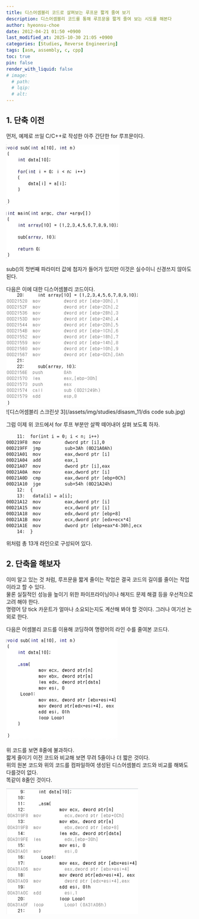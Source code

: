 ```yaml
---
title: 디스어셈블리 코드로 살펴보는 루프문 짧게 줄여 보기
description: 디스어셈블리 코드를 통해 루프문을 짧게 줄여 보는 시도를 해본다
author: hyeonsu-choe
date: 2012-04-21 01:50 +0900
last_modified_at: 2025-10-30 21:05 +0900
categories: [Studies, Reverse Engineering]
tags: [asm, assembly, c, cpp]
toc: true
pin: false
render_with_liquid: false
# image:
  # path: 
  # lqip: 
  # alt: 
---
```



## 1. 단축 이전

먼저, 예제로 쓰일 C/C++로 작성한 아주 간단한 for 루프문이다.  

![디스어셈블리 스크린샷 1](/assets/img/studies/disasm_11/roop_c_code.jpg)

sub()의 첫번째 파라미터 값에 첨자가 들어가 있지만 이것은 실수이니 신경쓰지 않아도 된다.

다음은 이에 대한 디스어셈블리 코드이다.   
![디스어셈블리 스크린샷 2](/assets/img/studies/disasm_11/roop_dis_code.jpg)  
![디스어셈블리 스크린샷 3](/assets/img/studies/disasm_11/dis code sub.jpg)  

그럼 이제 위 코드에서 for 루프 부분만 살짝 떼어내어 살펴 보도록 하자.

```text
    11:  for(int i = 0; i < n; i++)
00D219F8  mov         dword ptr [i],0
00D219FF  jmp         sub+3Ah (0D21A0Ah)
00D21A01  mov         eax,dword ptr [i]
00D21A04  add         eax,1
00D21A07  mov         dword ptr [i],eax
00D21A0A  mov         eax,dword ptr [i]
00D21A0D  cmp         eax,dword ptr [ebp+0Ch]
00D21A10  jge         sub+54h (0D21A24h)
    12:  {
    13:   data[i] = a[i]; 
00D21A12  mov         eax,dword ptr [i]
00D21A15  mov         ecx,dword ptr [i]
00D21A18  mov         edx,dword ptr [ebp+8]
00D21A1B  mov         ecx,dword ptr [edx+ecx*4]
00D21A1E  mov         dword ptr [ebp+eax*4-30h],ecx
    14:  }
```
위처럼 총 13개 라인으로 구성되어 있다.


## 2. 단축을 해보자

이미 알고 있는 것 처럼, 루프문을 짧게 줄이는 작업은 결국 코드의 길이를 줄이는 작업 이라고 할 수 있다.  
물론 실질적인 성능을 높이기 위한 파이프라이닝이나 해저드 문제 해결 등을 우선적으로 고려 해야 한다.   
명령어 당 tick 카운트가 얼마나 소요되는지도 계산해 봐야 할 것이다.
그러나 여기선 논외로 한다.


다음은 어셈블리 코드를 이용해 코딩하여 명령어의 라인 수를 줄여본 코드다.

![디스어셈블리 스크린샷 4](/assets/img/studies/disasm_11/optimize_code.jpg)  

위 코드를 보면 8줄에 불과하다.  
짧게 줄이기 이전 코드와 비교해 보면 무려 5줄이나 더 짧은 것이다.  
위의 원본 코드와 위의 코드를 컴파일하여 생성된 디스어셈블리 코드와 비교를 해봐도 다를것이 없다.  
똑같이 8줄인 것이다.  

![디스어셈블리 스크린샷 4](/assets/img/studies/disasm_11/optimize_dis_code.jpg)  
